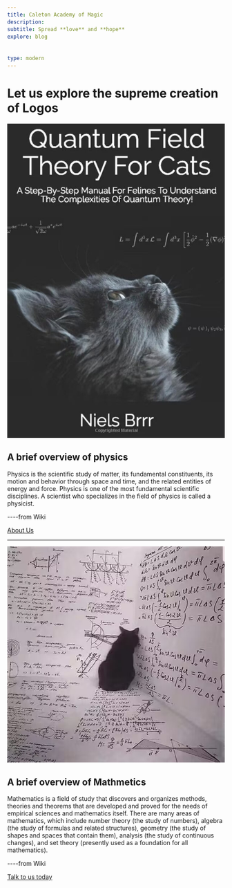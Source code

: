 ```yaml
---
title: Caleton Academy of Magic
description:
subtitle: Spread **love** and **hope**
explore: blog


type: modern
---
```


Let us explore the supreme creation of **Logos**
==================

![Physics](physics.jpg)

A brief overview of physics
------------------------

Physics is the scientific study of matter, its fundamental constituents, its motion and behavior through space and time, and the related entities of energy and force. Physics is one of the most fundamental scientific disciplines. A scientist who specializes in the field of physics is called a physicist.

----from  Wiki

[About Us](./about)

* * *

![Math](math.jpg)

A brief overview of Mathmetics
-------------------------------

Mathematics is a field of study that discovers and organizes methods, theories and theorems that are developed and proved for the needs of empirical sciences and mathematics itself. There are many areas of mathematics, which include number theory (the study of numbers), algebra (the study of formulas and related structures), geometry (the study of shapes and spaces that contain them), analysis (the study of continuous changes), and set theory (presently used as a foundation for all mathematics).

----from  Wiki

[Talk to us today](./contact)